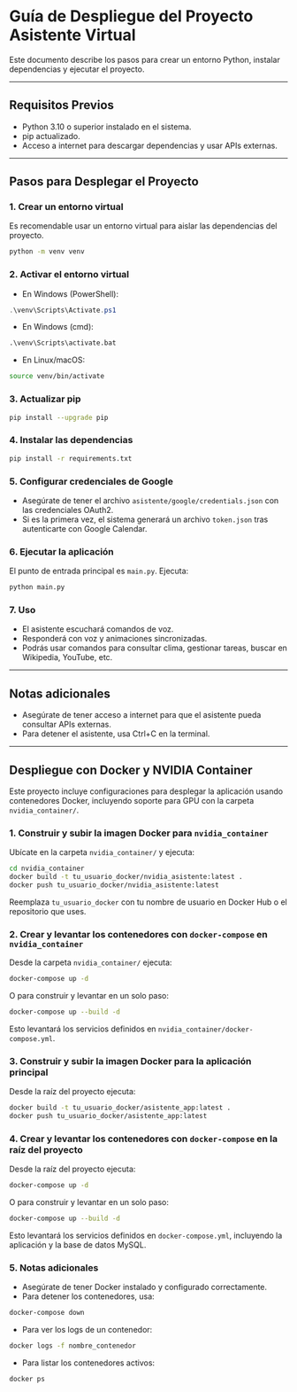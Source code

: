 # Guía de Despliegue del Proyecto Asistente Virtual

Este documento describe los pasos para crear un entorno Python, instalar dependencias y ejecutar el proyecto.

---

## Requisitos Previos

- Python 3.10 o superior instalado en el sistema.
- pip actualizado.
- Acceso a internet para descargar dependencias y usar APIs externas.

---

## Pasos para Desplegar el Proyecto

### 1. Crear un entorno virtual

Es recomendable usar un entorno virtual para aislar las dependencias del proyecto.

```bash
python -m venv venv
```

### 2. Activar el entorno virtual

- En Windows (PowerShell):

```powershell
.\venv\Scripts\Activate.ps1
```

- En Windows (cmd):

```cmd
.\venv\Scripts\activate.bat
```

- En Linux/macOS:

```bash
source venv/bin/activate
```

### 3. Actualizar pip

```bash
pip install --upgrade pip
```

### 4. Instalar las dependencias

```bash
pip install -r requirements.txt
```

### 5. Configurar credenciales de Google

- Asegúrate de tener el archivo `asistente/google/credentials.json` con las credenciales OAuth2.
- Si es la primera vez, el sistema generará un archivo `token.json` tras autenticarte con Google Calendar.

### 6. Ejecutar la aplicación

El punto de entrada principal es `main.py`. Ejecuta:

```bash
python main.py
```

### 7. Uso

- El asistente escuchará comandos de voz.
- Responderá con voz y animaciones sincronizadas.
- Podrás usar comandos para consultar clima, gestionar tareas, buscar en Wikipedia, YouTube, etc.

---

## Notas adicionales

- Asegúrate de tener acceso a internet para que el asistente pueda consultar APIs externas.
- Para detener el asistente, usa Ctrl+C en la terminal.

---

## Despliegue con Docker y NVIDIA Container

Este proyecto incluye configuraciones para desplegar la aplicación usando contenedores Docker, incluyendo soporte para GPU con la carpeta `nvidia_container/`.

### 1. Construir y subir la imagen Docker para `nvidia_container`

Ubícate en la carpeta `nvidia_container/` y ejecuta:

```bash
cd nvidia_container
docker build -t tu_usuario_docker/nvidia_asistente:latest .
docker push tu_usuario_docker/nvidia_asistente:latest
```

Reemplaza `tu_usuario_docker` con tu nombre de usuario en Docker Hub o el repositorio que uses.

### 2. Crear y levantar los contenedores con `docker-compose` en `nvidia_container`

Desde la carpeta `nvidia_container/` ejecuta:

```bash
docker-compose up -d
```

O para construir y levantar en un solo paso:

```bash
docker-compose up --build -d
```

Esto levantará los servicios definidos en `nvidia_container/docker-compose.yml`.

### 3. Construir y subir la imagen Docker para la aplicación principal

Desde la raíz del proyecto ejecuta:

```bash
docker build -t tu_usuario_docker/asistente_app:latest .
docker push tu_usuario_docker/asistente_app:latest
```

### 4. Crear y levantar los contenedores con `docker-compose` en la raíz del proyecto

Desde la raíz del proyecto ejecuta:

```bash
docker-compose up -d
```

O para construir y levantar en un solo paso:

```bash
docker-compose up --build -d
```

Esto levantará los servicios definidos en `docker-compose.yml`, incluyendo la aplicación y la base de datos MySQL.

### 5. Notas adicionales

- Asegúrate de tener Docker instalado y configurado correctamente.
- Para detener los contenedores, usa:

```bash
docker-compose down
```

- Para ver los logs de un contenedor:

```bash
docker logs -f nombre_contenedor
```

- Para listar los contenedores activos:

```bash
docker ps
